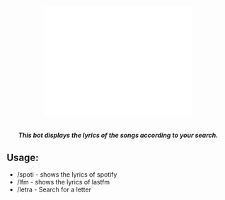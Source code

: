 <h6 align="center">
  <img src="https://raw.githubusercontent.com/edubr029/piics/master/i/014.png" alt="LyricsPy" height="250px">
  <h5 align="center">This bot displays the lyrics of the songs according to your search.</h5>
</h6>


## Usage:

- /spoti - shows the lyrics of spotify
- /lfm - shows the lyrics of lastfm
- /letra - Search for a letter
